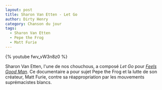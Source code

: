 ```yaml
---
layout: post
title: Sharon Van Etten - Let Go
author: Dirty Henry
category: Chanson du jour
tags:
  - Sharon Van Etten
  - Pepe the Frog
  - Matt Furie
---
```


{% youtube fwv_vW3n8z0 %}

Sharon Van Etten, l'une de nos chouchous, a composé _Let Go_ pour [_Feels Good
Man_][1]. Ce documentaire a pour sujet Pepe the Frog et la lutte de son
créateur, Matt Furie, contre sa réappropriation par les mouvements suprémacistes
blancs.

[1]: https://www.feelsgoodmanfilm.com
